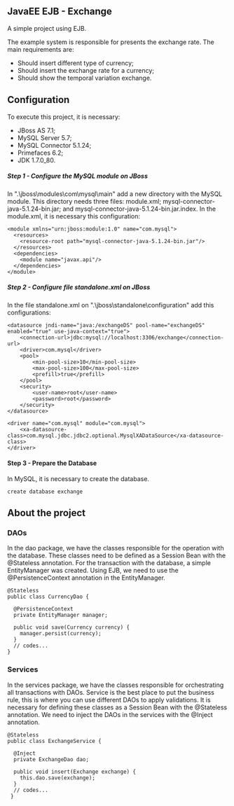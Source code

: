 ## JavaEE EJB - Exchange
A simple project using EJB.

The example system is responsible for presents the exchange rate. The main requirements are:
- Should insert different type of currency;
- Should insert the exchange rate for a currency;
- Should show the temporal variation exchange.

## Configuration
To execute this project, it is necessary:
- JBoss AS 7.1;
- MySQL Server 5.7;
- MySQL Connector 5.1.24;
- Primefaces 6.2;
- JDK 1.7.0_80.

##### Step 1 - Configure the MySQL module on JBoss
In ".\jboss\modules\com\mysql\main" add a new directory with the MySQL module. This directory needs three files: module.xml; mysql-connector-java-5.1.24-bin.jar; and mysql-connector-java-5.1.24-bin.jar.index. In the module.xml, it is necessary this configuration:
```	
<module xmlns="urn:jboss:module:1.0" name="com.mysql">
  <resources>
    <resource-root path="mysql-connector-java-5.1.24-bin.jar"/>
  </resources>
  <dependencies>
    <module name="javax.api"/>
  </dependencies>
</module>
```

##### Step 2 - Configure file standalone.xml on JBoss
In the file standalone.xml on ".\jboss\standalone\configuration" add this configurations:
```
<datasource jndi-name="java:/exchangeDS" pool-name="exchangeDS" enabled="true" use-java-context="true">
    <connection-url>jdbc:mysql://localhost:3306/exchange</connection-url>
    <driver>com.mysql</driver>
    <pool>
        <min-pool-size>10</min-pool-size>
        <max-pool-size>100</max-pool-size>
        <prefill>true</prefill>
    </pool>
    <security>
        <user-name>root</user-name>
        <password>root</password>
    </security>
</datasource>
```

```
<driver name="com.mysql" module="com.mysql">
    <xa-datasource-class>com.mysql.jdbc.jdbc2.optional.MysqlXADataSource</xa-datasource-class>
</driver>
```

#### Step 3 - Prepare the Database
In MySQL, it is necessary to create the database. 
```
create database exchange
```

## About the project

### DAOs
In the dao package, we have the classes responsible for the operation with the database. These classes need to be defined as a Session Bean with the @Stateless annotation. For the transaction with the database, a simple EntityManager was created. Using EJB, we need to use the @PersistenceContext annotation in the EntityManager.
```
@Stateless
public class CurrencyDao {

  @PersistenceContext
  private EntityManager manager;
	
  public void save(Currency currency) {
    manager.persist(currency);
  }
  // codes...
}
```

### Services
In the services package, we have the classes responsible for orchestrating all transactions with DAOs. Service is the best place to put the business rule, this is where you can use different DAOs to apply validations.
It is necessary for defining these classes as a Session Bean with the @Stateless annotation. We need to inject the DAOs in the services with the @Inject annotation.
```
@Stateless
public class ExchangeService {

  @Inject
  private ExchangeDao dao;

  public void insert(Exchange exchange) {
    this.dao.save(exchange);
  }
  // codes...
 }
```






